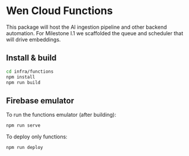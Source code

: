 # Wen Cloud Functions

This package will host the AI ingestion pipeline and other backend automation. For Milestone I.1 we scaffolded the queue and scheduler that will drive embeddings.

## Install & build

```bash
cd infra/functions
npm install
npm run build
```

## Firebase emulator

To run the functions emulator (after building):

```bash
npm run serve
```

To deploy only functions:

```bash
npm run deploy
```
